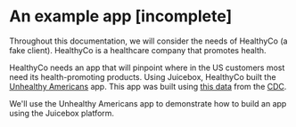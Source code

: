 # An example app \[incomplete\]

Throughout this documentation, we will consider the needs of HealthyCo \(a fake client\). HealthyCo is a healthcare company that promotes health. 

HealthyCo needs an app that will pinpoint where in the US customers most need its health-promoting products. Using Juicebox, HealthyCo built the [Unhealthy Americans](https://healthyco.juiceboxdata.com/unhealthy-americans) app. This app was built using [this data](https://docs.google.com/spreadsheets/d/1M3buqwkK6JGWL7LxX-EcNDycCdxnYxYxLD9d_d2CDmI/edit?usp=sharing) from the [CDC](https://chronicdata.cdc.gov/Nutrition-Physical-Activity-and-Obesity/Nutrition-Physical-Activity-and-Obesity-Behavioral/hn4x-zwk7).

We'll use the Unhealthy Americans app to demonstrate how to build an app using the Juicebox platform. 



